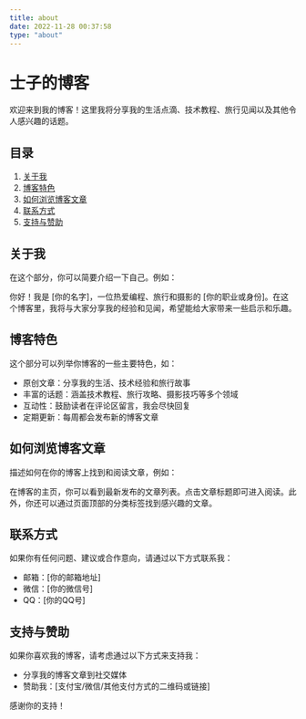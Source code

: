 ```yaml
---
title: about
date: 2022-11-28 00:37:58
type: "about"
---
```


# 士子的博客

欢迎来到我的博客！这里我将分享我的生活点滴、技术教程、旅行见闻以及其他令人感兴趣的话题。

## 目录

1. [关于我](#关于我)
2. [博客特色](#博客特色)
3. [如何浏览博客文章](#如何浏览博客文章)
4. [联系方式](#联系方式)
5. [支持与赞助](#支持与赞助)

## 关于我

在这个部分，你可以简要介绍一下自己。例如：

你好！我是 [你的名字]，一位热爱编程、旅行和摄影的 [你的职业或身份]。在这个博客里，我将与大家分享我的经验和见闻，希望能给大家带来一些启示和乐趣。

## 博客特色

这个部分可以列举你博客的一些主要特色，如：

- 原创文章：分享我的生活、技术经验和旅行故事
- 丰富的话题：涵盖技术教程、旅行攻略、摄影技巧等多个领域
- 互动性：鼓励读者在评论区留言，我会尽快回复
- 定期更新：每周都会发布新的博客文章

## 如何浏览博客文章

描述如何在你的博客上找到和阅读文章，例如：

在博客的主页，你可以看到最新发布的文章列表。点击文章标题即可进入阅读。此外，你还可以通过页面顶部的分类标签找到感兴趣的文章。

## 联系方式

如果你有任何问题、建议或合作意向，请通过以下方式联系我：

- 邮箱：[你的邮箱地址]
- 微信：[你的微信号]
- QQ：[你的QQ号]

## 支持与赞助

如果你喜欢我的博客，请考虑通过以下方式来支持我：

- 分享我的博客文章到社交媒体
- 赞助我：[支付宝/微信/其他支付方式的二维码或链接]

感谢你的支持！
